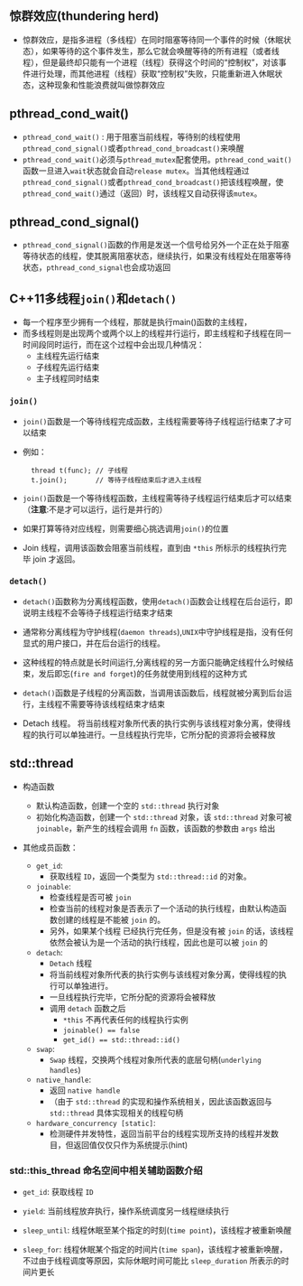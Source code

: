 ## 惊群效应(thundering herd)

+ 惊群效应，是指多进程（多线程）在同时阻塞等待同一个事件的时候（休眠状态），如果等待的这个事件发生，那么它就会唤醒等待的所有进程（或者线程），但是最终却只能有一个进程（线程）获得这个时间的“控制权”，对该事件进行处理，而其他进程（线程）获取“控制权”失败，只能重新进入休眠状态，这种现象和性能浪费就叫做惊群效应

## pthread_cond_wait()

+ `pthread_cond_wait()` : 用于阻塞当前线程，等待别的线程使用`pthread_cond_signal()`或者`pthread_cond_broadcast()`来唤醒
+ `pthread_cond_wait()`必须与`pthread_mutex`配套使用。`pthread_cond_wait()`函数一旦进入`wait`状态就会自动`release mutex`。当其他线程通过`pthread_cond_signal()`或者`pthread_cond_broadcast()`把该线程唤醒，使`pthread_cond_wait()`通过（返回）时，该线程又自动获得该`mutex`。

## pthread_cond_signal()

+ `pthread_cond_signal()`函数的作用是发送一个信号给另外一个正在处于阻塞等待状态的线程，使其脱离阻塞状态，继续执行，如果没有线程处在阻塞等待状态，`pthread_cond_signal`也会成功返回

## C++11多线程`join()`和`detach()`

+ 每一个程序至少拥有一个线程，那就是执行main()函数的主线程，
+ 而多线程则是出现两个或两个以上的线程并行运行，即主线程和子线程在同一时间段同时运行，而在这个过程中会出现几种情况：
  + 主线程先运行结束
  + 子线程先运行结束
  + 主子线程同时结束

### `join()`

+ `join()`函数是一个等待线程完成函数，主线程需要等待子线程运行结束了才可以结束
+ 例如：
  ```
    thread t(func); // 子线程
    t.join();       // 等待子线程结束后才进入主线程
  ```

+ `join()`函数是一个等待线程函数，主线程需等待子线程运行结束后才可以结束（**注意**:不是才可以运行，运行是并行的）
+ 如果打算等待对应线程，则需要细心挑选调用`join()`的位置
+ Join 线程，调用该函数会阻塞当前线程，直到由 `*this` 所标示的线程执行完毕 join 才返回。

### `detach()`

+ `detach()`函数称为分离线程函数，使用`detach()`函数会让线程在后台运行，即说明主线程不会等待子线程运行结束才结束
+ 通常称分离线程为守护线程(`daemon threads`),`UNIX`中守护线程是指，没有任何显式的用户接口，并在后台运行的线程。
+ 这种线程的特点就是长时间运行,分离线程的另一方面只能确定线程什么时候结束，发后即忘(`fire and forget`)的任务就使用到线程的这种方式

+ `detach()`函数是子线程的分离函数，当调用该函数后，线程就被分离到后台运行，主线程不需要等待该线程结束才结束
+ Detach 线程。 将当前线程对象所代表的执行实例与该线程对象分离，使得线程的执行可以单独进行。一旦线程执行完毕，它所分配的资源将会被释放
  
## std::thread

+ 构造函数
  + 默认构造函数，创建一个空的 `std::thread` 执行对象
  + 初始化构造函数，创建一个 `std::thread` 对象，该 `std::thread` 对象可被 `joinable`，新产生的线程会调用 `fn` 函数，该函数的参数由 `args` 给出

+ 其他成员函数：
  + `get_id`: 
    + 获取线程 `ID`，返回一个类型为 `std::thread::id` 的对象。
  + `joinable`: 
    + 检查线程是否可被 `join`
    + 检查当前的线程对象是否表示了一个活动的执行线程，由默认构造函数创建的线程是不能被 `join` 的。
    + 另外，如果某个线程 已经执行完任务，但是没有被 `join` 的话，该线程依然会被认为是一个活动的执行线程，因此也是可以被 `join` 的
  + `detach`: 
    + `Detach` 线程
    + 将当前线程对象所代表的执行实例与该线程对象分离，使得线程的执行可以单独进行。
    + 一旦线程执行完毕，它所分配的资源将会被释放
    + 调用 `detach` 函数之后
      + `*this` 不再代表任何的线程执行实例
      + `joinable() == false`
      + `get_id() == std::thread::id()`
  + `swap`: 
    + `Swap` 线程，交换两个线程对象所代表的底层句柄(`underlying handles`)
  + `native_handle`: 
    + 返回 `native handle`
    + （由于 `std::thread` 的实现和操作系统相关，因此该函数返回与 `std::thread` 具体实现相关的线程句柄
  + `hardware_concurrency [static]`: 
    + 检测硬件并发特性，返回当前平台的线程实现所支持的线程并发数目，但返回值仅仅只作为系统提示(hint)

### std::this_thread 命名空间中相关辅助函数介绍

+ `get_id`: 获取线程 `ID`

+ `yield`: 当前线程放弃执行，操作系统调度另一线程继续执行

+ `sleep_until`: 线程休眠至某个指定的时刻(`time point`)，该线程才被重新唤醒

+ `sleep_for`: 线程休眠某个指定的时间片(`time span`)，该线程才被重新唤醒，不过由于线程调度等原因，实际休眠时间可能比 `sleep_duration` 所表示的时间片更长